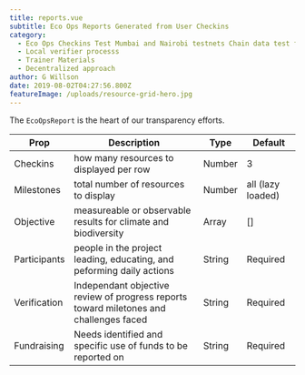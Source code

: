 ```yaml
---
title: reports.vue
subtitle: Eco Ops Reports Generated from User Checkins
category:
  - Eco Ops Checkins Test Mumbai and Nairobi testnets Chain data test for updated user SBT - Biodiversity Preservation & Restoration Token Exchange System
  - Local verifier processs
  - Trainer Materials 
  - Decentralized approach
author: G Willson
date: 2019-08-02T04:27:56.800Z
featureImage: /uploads/resource-grid-hero.jpg
---
```

The `EcoOpsReport` is the heart of our transparency efforts.

| Prop     | Description                                          | Type   | Default           |
| -------- | ---------------------------------------------------- | ------ | ----------------- |
| Checkins   | how many resources to displayed per row              | Number | 3                 |
| Milestones   | total number of resources to display                 | Number | all (lazy loaded) |
| Objective | measureable or observable results for climate and biodiversity | Array  | \[]               |
| Participants |  people in the project leading, educating, and peforming daily actions          | String | Required          |
| Verification |  Independant objective review of progress reports toward miletones and challenges faced          | String | Required          |
| Fundraising |  Needs identified and specific use of funds to be reported on          | String | Required          |



